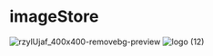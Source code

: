 # imageStore
![rzylUjaf_400x400-removebg-preview](https://user-images.githubusercontent.com/97180521/216631914-983dc3d9-7758-478f-a1dd-1dd50bcc8202.png)
![logo (12)](https://user-images.githubusercontent.com/97180521/220603640-2832389e-7f9e-481b-afa1-b93be7e3551d.png)
